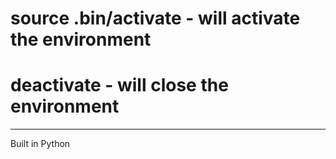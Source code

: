 # source .bin/activate - will activate the environment
# deactivate - will close the environment

-------------------------------------------------------

Built in Python
